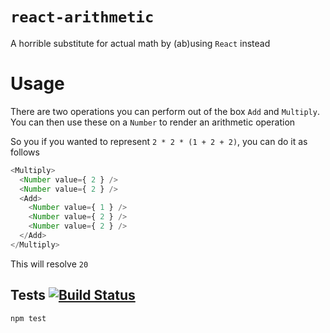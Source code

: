 # `react-arithmetic`

A horrible substitute for actual math by (ab)using `React` instead

# Usage

There are two operations you can perform out of the box `Add` and `Multiply`. You
can then use these on a `Number` to render an arithmetic operation

So you if you wanted to represent `2 * 2 * (1 + 2 + 2)`, you can do it as follows

```js
<Multiply>
  <Number value={ 2 } />
  <Number value={ 2 } />
  <Add>
    <Number value={ 1 } />
    <Number value={ 2 } />
    <Number value={ 2 } />
  </Add>
</Multiply>
```

This will resolve `20`

## Tests [![Build Status](https://travis-ci.com/SivanMehta/react-calculator.svg?branch=master)](https://travis-ci.com/SivanMehta/react-calculator)

```sh
npm test
```
